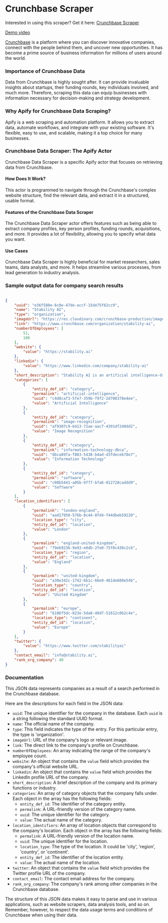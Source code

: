 # Crunchbase Scraper
Interested in using this scraper? Get it here: [Crunchbase Scraper](https://apify.com/curious_coder/crunchbase-scraper?fpr=ve081&fp_sid=github_crunchbase-scraper)

[Demo video](https://www.youtube.com/watch?v=WHMA9wB-lWY)


[Crunchbase](https://crunchbase.com) is a platform where you can discover innovative companies, connect with the people behind them, and uncover new opportunities. It has become a prime source of business information for millions of users around the world.

### **Importance of Crunchbase Data**

Data from Crunchbase is highly sought after. It can provide invaluable insights about startups, their funding rounds, key individuals involved, and much more. Therefore, scraping this data can equip businesses with information necessary for decision-making and strategy development.

### **Why Apify for Crunchbase Data Scraping?**

Apify is a web scraping and automation platform. It allows you to extract data, automate workflows, and integrate with your existing software. It's flexible, easy to use, and scalable, making it a top choice for many businesses.

### **Crunchbase Data Scraper: The Apify Actor**

Crunchbase Data Scraper is a specific Apify actor that focuses on retrieving data from Crunchbase.

#### **How Does It Work?**

This actor is programmed to navigate through the Crunchbase's complex website structure, find the relevant data, and extract it in a structured, usable format.

#### **Features of the Crunchbase Data Scraper**

The Crunchbase Data Scraper actor offers features such as being able to extract company profiles, key person profiles, funding rounds, acquisitions, and more. It provides a lot of flexibility, allowing you to specify what data you want.

#### **Use Cases**

Crunchbase Data Scraper is highly beneficial for market researchers, sales teams, data analysts, and more. It helps streamline various processes, from lead generation to industry analysis.


### Sample output data for company search results

```json

{
	"uuid": "e36f580e-6c0e-47de-accf-15de75f62cc9",
	"name": "Stability AI",
	"type": "organization",
	"imageUrl": "https://res.cloudinary.com/crunchbase-production/image/upload/c_lpad,h_25,w_25,f_auto,b_white,q_auto:eco,dpr_1/yngvetlwqatjdqwmxg9g",
	"link": "https://www.crunchbase.com/organization/stability-ai",
	"numberOfEmployees": [
		51,
		100
	],
	"website": {
		"value": "https://stability.ai"
	},
	"linkedin": {
		"value": "https://www.linkedin.com/company/stability-ai"
	},
	"short_description": "Stability AI is an artificial intelligence-driven visual art startup that designs and implements open AI tools.",
	"categories": [
		{
			"entity_def_id": "category",
			"permalink": "artificial-intelligence",
			"uuid": "c4d8caf3-5fe7-359b-f9f2-2d708378e4ee",
			"value": "Artificial Intelligence"
		},
		{
			"entity_def_id": "category",
			"permalink": "image-recognition",
			"uuid": "af9307c9-6413-72ae-aac7-4391df240dd2",
			"value": "Image Recognition"
		},
		{
			"entity_def_id": "category",
			"permalink": "information-technology-dbca",
			"uuid": "dbca89fa-f083-5438-b4ad-d3fdeceb78e7",
			"value": "Information Technology"
		},
		{
			"entity_def_id": "category",
			"permalink": "software",
			"uuid": "c08b5441-a05b-9777-b7a6-012728caddd9",
			"value": "Software"
		}
	],
	"location_identifiers": [
		{
			"permalink": "london-england",
			"uuid": "aad17950-576b-8c44-8fd4-f44dbeb59220",
			"location_type": "city",
			"entity_def_id": "location",
			"value": "London"
		},
		{
			"permalink": "england-united-kingdom",
			"uuid": "79eb923b-9e93-e0db-2fe0-75f0c430c2cb",
			"location_type": "region",
			"entity_def_id": "location",
			"value": "England"
		},
		{
			"permalink": "united-kingdom",
			"uuid": "a30e342c-1742-6b1c-66e9-461de680e54b",
			"location_type": "country",
			"entity_def_id": "location",
			"value": "United Kingdom"
		},
		{
			"permalink": "europe",
			"uuid": "6106f5dc-823e-5da8-40d7-51612c0b2c4e",
			"location_type": "continent",
			"entity_def_id": "location",
			"value": "Europe"
		}
	],
	"twitter": {
		"value": "https://www.twitter.com/stabilityai"
	},
	"contact_email": "info@stability.ai",
	"rank_org_company": 40
}

```

### Documentation

This JSON data represents companies as a result of a search performed in the Crunchbase database.

Here are the descriptions for each field in the JSON data:

- `uuid`: The unique identifier for the company in the database. Each `uuid` is a string following the standard UUID format.
- `name`: The official name of the company.
- `type`: This field indicates the type of the entry. For this particular entry, the type is 'organization'.
- `imageUrl`: URL of the company's logo or relevant image.
- `link`: The direct link to the company's profile on Crunchbase.
- `numberOfEmployees`: An array indicating the range of the company's employee count.
- `website`: An object that contains the `value` field which provides the company's official website URL.
- `linkedin`: An object that contains the `value` field which provides the LinkedIn profile URL of the company.
- `short_description`: A brief description of the company and its primary functions or industry.
- `categories`: An array of category objects that the company falls under. Each object in the array has the following fields:
    - `entity_def_id`: The identifier of the category entity.
    - `permalink`: A URL-friendly version of the category name.
    - `uuid`: The unique identifier for the category.
    - `value`: The actual name of the category.
- `location_identifiers`: An array of location objects that correspond to the company's location. Each object in the array has the following fields:
    - `permalink`: A URL-friendly version of the location name.
    - `uuid`: The unique identifier for the location.
    - `location_type`: The type of the location. It could be 'city', 'region', 'country', or 'continent'.
    - `entity_def_id`: The identifier of the location entity.
    - `value`: The actual name of the location.
- `twitter`: An object that contains the `value` field which provides the Twitter profile URL of the company.
- `contact_email`: The contact email address for the company.
- `rank_org_company`: The company's rank among other companies in the Crunchbase database.

The structure of this JSON data makes it easy to parse and use in various applications, such as website scrapers, data analysis tools, and so on. Remember, however, to respect the data usage terms and conditions of Crunchbase when using their data.
